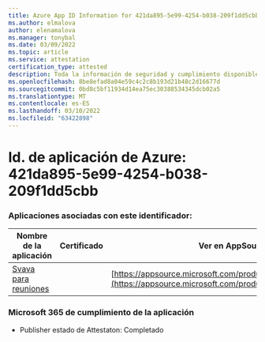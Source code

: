 ```yaml
---
title: Azure App ID Information for 421da895-5e99-4254-b038-209f1dd5cbb
ms.author: elmalova
author: elenamalova
ms.manager: tonybal
ms.date: 03/09/2022
ms.topic: article
ms.service: attestation
certification_type: attested
description: Toda la información de seguridad y cumplimiento disponible para 421da895-5e99-4254-b038-209f1dd5cbb.
ms.openlocfilehash: 8be8efad8a04e59c4c2c8b193d21b48c2d16677d
ms.sourcegitcommit: 0bd8c5bf11934d14ea75ec30388534345dcb02a5
ms.translationtype: MT
ms.contentlocale: es-ES
ms.lasthandoff: 03/10/2022
ms.locfileid: "63422898"
---
```

# <a name="azure-app-id-421da895-5e99-4254-b038-209f1ddd5cbb"></a>Id. de aplicación de Azure: 421da895-5e99-4254-b038-209f1dd5cbb


### <a name="apps-associated-with-this-id"></a>Aplicaciones asociadas con este identificador:
| **Nombre de la aplicación** | **Certificado** | **Ver en AppSource** |
|--------------|---------------|-----------------------|
| [Svava para reuniones](https://docs.microsoft.com/microsoft-365-app-certification/forward/WA200001723) |  | [https://appsource.microsoft.com/product/office/WA200001723](https://appsource.microsoft.com/product/office/WA200001723) |

### <a name="microsoft-365-app-compliance-status"></a>Microsoft 365 de cumplimiento de la aplicación
- Publisher estado de Attestaton: Completado
